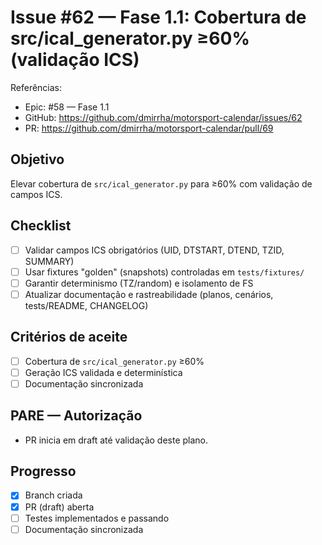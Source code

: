 # Issue #62 — Fase 1.1: Cobertura de src/ical_generator.py ≥60% (validação ICS)

Referências:
- Epic: #58 — Fase 1.1
- GitHub: https://github.com/dmirrha/motorsport-calendar/issues/62
- PR: https://github.com/dmirrha/motorsport-calendar/pull/69

## Objetivo
Elevar cobertura de `src/ical_generator.py` para ≥60% com validação de campos ICS.

## Checklist
- [ ] Validar campos ICS obrigatórios (UID, DTSTART, DTEND, TZID, SUMMARY)
- [ ] Usar fixtures "golden" (snapshots) controladas em `tests/fixtures/`
- [ ] Garantir determinismo (TZ/random) e isolamento de FS
- [ ] Atualizar documentação e rastreabilidade (planos, cenários, tests/README, CHANGELOG)

## Critérios de aceite
- [ ] Cobertura de `src/ical_generator.py` ≥60%
- [ ] Geração ICS validada e determinística
- [ ] Documentação sincronizada

## PARE — Autorização
- PR inicia em draft até validação deste plano.

## Progresso
- [x] Branch criada
- [x] PR (draft) aberta
- [ ] Testes implementados e passando
- [ ] Documentação sincronizada
